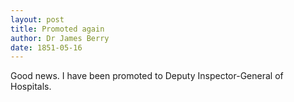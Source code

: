 ```yaml
---
layout: post
title: Promoted again
author: Dr James Berry
date: 1851-05-16
---
```


Good news. I have been promoted to Deputy Inspector-General of Hospitals.
